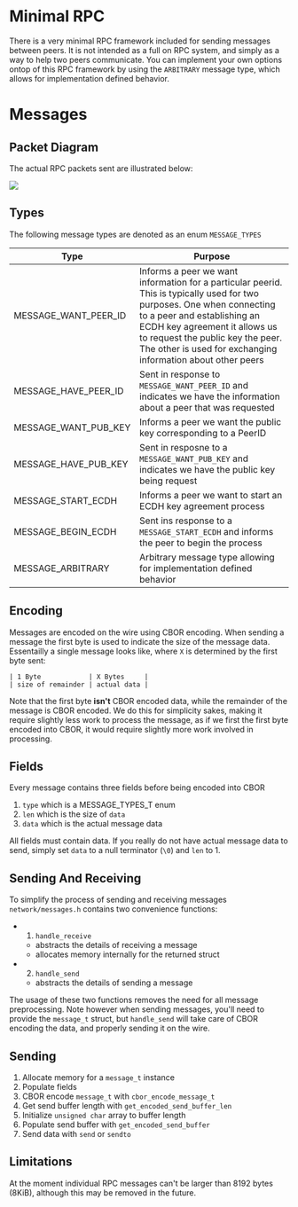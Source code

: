 # Minimal RPC

There is a very minimal RPC framework included for sending messages between peers. It is not intended as a full on RPC system, and simply as a way to help two peers communicate. You can implement your own options ontop of this RPC framework by using the `ARBITRARY` message type, which allows for implementation defined behavior.

# Messages

## Packet Diagram

The actual RPC packets sent are illustrated below:

![](https://gateway.temporal.cloud/ipfs/QmTH9t2FHSDzPo4yQBi4VRMfiVuYgySch4CRUyeDFhCv6g)

## Types

The following message types are denoted as an enum `MESSAGE_TYPES`

| Type | Purpose |
|------|---------|
| MESSAGE_WANT_PEER_ID | Informs a peer we want information for a particular peerid. This is typically used for two purposes. One when connecting to a peer and establishing an ECDH key agreement it allows us to request the public key the peer. The other is used for exchanging information about other peers |
| MESSAGE_HAVE_PEER_ID | Sent in response to `MESSAGE_WANT_PEER_ID` and indicates we have the information about a peer that was requested |
| MESSAGE_WANT_PUB_KEY | Informs a peer we want the public key corresponding to a PeerID |
| MESSAGE_HAVE_PUB_KEY | Sent in resposne to a `MESSAGE_WANT_PUB_KEY` and indicates we have the public key being request
| MESSAGE_START_ECDH | Informs a peer we want to start an ECDH key agreement process |
| MESSAGE_BEGIN_ECDH | Sent ins response to a `MESSAGE_START_ECDH` and informs the peer to begin the process |
| MESSAGE_ARBITRARY | Arbitrary message type allowing for implementation defined behavior

## Encoding

Messages are encoded on the wire using CBOR encoding. When sending a message the first byte is used to indicate the size of the message data. Essentailly a single message looks like, where `X` is determined by the first byte sent:

```
| 1 Byte            | X Bytes     |
| size of remainder | actual data |

```

Note that the first byte **isn't** CBOR encoded data, while the remainder of the message is CBOR encoded. We do this for simplicity sakes, making it require slightly less work to process the message, as if we first the first byte encoded into CBOR, it would require slightly more work involved in processing.

## Fields

Every message contains three fields before being encoded into CBOR

1) `type` which is a MESSAGE_TYPES_T enum
2) `len` which is the size of `data`
3) `data` which is the actual message data

All fields must contain data. If you really do not have actual message data to send, simply set `data` to a null terminator (`\0`) and `len` to 1.

## Sending And Receiving

To simplify the process of sending and receiving messages `network/messages.h` contains two convenience functions:

* 1) `handle_receive`
  * abstracts the details of receiving a message
  * allocates memory internally for the returned struct
* 2) `handle_send`
  * abstracts the details of sending a message

The usage of these two functions removes the need for all message preprocessing. Note however when sending messages, you'll need to provide the `message_t` struct, but `handle_send` will take care of CBOR encoding the data, and properly sending it on the wire.

## Sending

1) Allocate memory for a `message_t` instance
2) Populate fields
3) CBOR encode `message_t` with `cbor_encode_message_t`
4) Get send buffer length with `get_encoded_send_buffer_len`
5) Initialize `unsigned char` array to buffer length
6) Populate send buffer with `get_encoded_send_buffer`
7) Send data with `send` or `sendto`

## Limitations

At the moment individual RPC messages can't be larger than 8192 bytes (8KiB), although this may be removed in the future.


